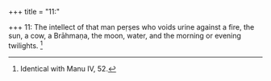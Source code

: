 +++
title = "11:"

+++
11: The intellect of that man peṛṣes who voids urine against a fire, the sun, a cow, a Brāhmaṇa, the moon, water, and the morning or evening twilights. [^8] 


[^8]:  Identical with Manu IV, 52.
